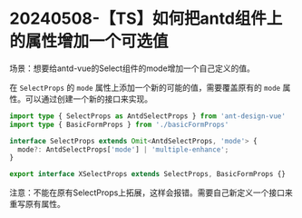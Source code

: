# 20240508-【TS】如何把antd组件上的属性增加一个可选值

场景：想要给antd-vue的Select组件的mode增加一个自己定义的值。

在 `SelectProps` 的 `mode` 属性上添加一个新的可能的值，需要覆盖原有的 `mode` 属性。可以通过创建一个新的接口来实现。

```ts
import type { SelectProps as AntdSelectProps } from 'ant-design-vue'
import type { BasicFormProps } from './basicFormProps'

interface SelectProps extends Omit<AntdSelectProps, 'mode'> {
  mode?: AntdSelectProps['mode'] | 'multiple-enhance';
}

export interface XSelectProps extends SelectProps, BasicFormProps {}
```

注意：不能在原有SelectProps上拓展，这样会报错。需要自己新定义一个接口来重写原有属性。